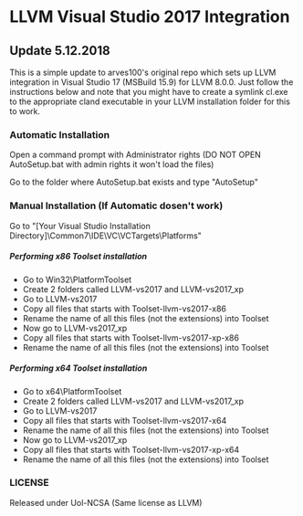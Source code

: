 # LLVM Visual Studio 2017 Integration

## Update 5.12.2018

This is a simple update to arves100's original repo which sets up LLVM integration in Visual Studio 17 (MSBuild 15.9) for LLVM 8.0.0. Just follow the instructions below and note that you might have to create a symlink cl.exe to the appropriate cland executable in your LLVM installation folder for this to work.

### Automatic Installation

Open a command prompt with Administrator rights (DO NOT OPEN AutoSetup.bat with admin rights it won't load the files)

Go to the folder where AutoSetup.bat exists and type "AutoSetup"

### Manual Installation (If Automatic dosen't work)

Go to "[Your Visual Studio Installation Directory]\Common7\IDE\VC\VCTargets\Platforms"

##### Performing x86 Toolset installation
- Go to Win32\PlatformToolset
- Create 2 folders called LLVM-vs2017 and LLVM-vs2017_xp
- Go to LLVM-vs2017
- Copy all files that starts with Toolset-llvm-vs2017-x86
- Rename the name of all this files (not the extensions) into Toolset
- Now go to LLVM-vs2017_xp
- Copy all files that starts with Toolset-llvm-vs2017-xp-x86
- Rename the name of all this files (not the extensions) into Toolset

##### Performing x64 Toolset installation
- Go to x64\PlatformToolset
- Create 2 folders called LLVM-vs2017 and LLVM-vs2017_xp
- Go to LLVM-vs2017
- Copy all files that starts with Toolset-llvm-vs2017-x64
- Rename the name of all this files (not the extensions) into Toolset
- Now go to LLVM-vs2017_xp
- Copy all files that starts with Toolset-llvm-vs2017-xp-x64
- Rename the name of all this files (not the extensions) into Toolset

### LICENSE

Released under Uol-NCSA (Same license as LLVM)
